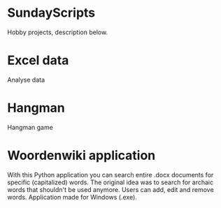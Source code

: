 # SundayScripts
Hobby projects, description below.


# Excel data
Analyse data

# Hangman
Hangman game

# Woordenwiki application
With this Python application you can search entire .docx documents for specific (capitalized) words. The original idea was to search for archaic words that shouldn't be used anymore. Users can add, edit and remove words. Application made for Windows (.exe).
